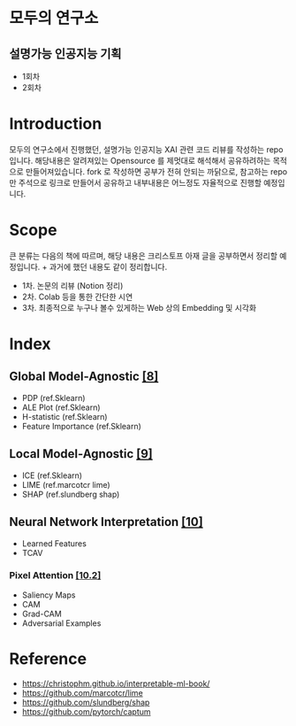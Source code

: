 
# 모두의 연구소 
## 설명가능 인공지능 기획
- 1회차 
- 2회차

# Introduction
모두의 연구소에서 진행했던, 설명가능 인공지능 XAI 관련 코드 리뷰를 작성하는 repo입니다.
해당내용은 알려져있는 Opensource 를 제멋대로 해석해서 공유하려하는 목적으로 만들어져있습니다.
fork 로 작성하면 공부가 전혀 안되는 까닭으로, 참고하는 repo만 주석으로 링크로 만들어서 공유하고
내부내용은 어느정도 자율적으로 진행할 예정입니다.

# Scope
큰 분류는 다음의 책에 따르며, 해당 내용은 크리스토프 아재 글을 공부하면서 정리할 예정입니다. + 과거에 했던 내용도 같이 정리합니다.
- 1차. 논문의 리뷰 (Notion 정리)
- 2차. Colab 등을 통한 간단한 시연
- 3차. 최종적으로 누구나 볼수 있게하는 Web 상의 Embedding 및 시각화 

# Index
## Global Model-Agnostic [\[8\]](https://christophm.github.io/interpretable-ml-book/global-methods.html)
- PDP (ref.Sklearn)
- ALE Plot (ref.Sklearn)
- H-statistic (ref.Sklearn)
- Feature Importance (ref.Sklearn)

## Local Model-Agnostic [\[9\]](https://christophm.github.io/interpretable-ml-book/local-methods.html)
- ICE (ref.Sklearn)
- LIME (ref.marcotcr lime)
- SHAP (ref.slundberg shap)

## Neural Network Interpretation [\[10\]](https://christophm.github.io/interpretable-ml-book/neural-networks.html)
- Learned Features
- TCAV

### Pixel Attention [\[10.2\]](https://christophm.github.io/interpretable-ml-book/pixel-attribution.html)
- Saliency Maps
- CAM
- Grad-CAM
- Adversarial Examples


# Reference 
- https://christophm.github.io/interpretable-ml-book/
- https://github.com/marcotcr/lime
- https://github.com/slundberg/shap
- https://github.com/pytorch/captum
